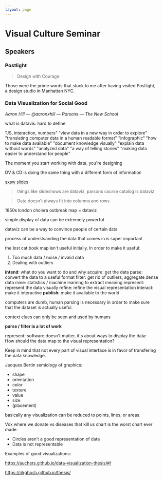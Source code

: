 ```yaml
---
layout: page
---
```


# Visual Culture Seminar

## Speakers

### Postlight

> Design with Courage

Those were the prime words that stuck to me after having visited Postlight, a design studio in Manhattan NYC. 

### Data Visualization for Social Good

_Aaron Hill — @aaronxhill — Parsons — The New School_

what is datavis: hard to define

"JS, interaction, numbers"
"view data in a new way in order to explore"
"translating computer data in a human readable format"
"infographic"
"how to make data available"
"document knowledge visually"
"explain data without words"
"analyzed data"
"a way of telling stories"
"making data easier to understand for people"

The moment you start working with data, you're designing

DV & CD is doing the same thing with a different form of information

[sxsw slides](http://aaronhill.nyc/sxswdataviz.pdf)

> things like slideshows are dataviz, parsons course catalog is dataviz

> Data doesn't always fit into columns and rows

1850s london cholera outbreak map = dataviz

simple display of data can be extremely powerful

dataviz can be a way to convince people of certain data

process of understsanding the data that comes in is super important

the lost cat book map isn't useful initially. In order to make it useful:
1. Too much data / noise / invalid data
2. Dealing with outliers

**intend**: what do you want to do and why
acquire: get the data
parse: convert the data to a useful format
filter: get rid of outliers, aggregate dense data
mine: statistics / machine learinng to extract meaning
represent: represent the data visually
refine: refine the visual representation
interact: make it interactive
**publish**: make it available to the world

computers are dumb, human parsing is necessary in order to make sure that the dataset is actually useful.

context clues can only be seen and used by humans

**parse / filter is a lot of work**

represent: software doesn't matter, it's about ways to display the data:  
How should the data map to the visual representation?

Keep in mind that not every part of visual interface is in favor of transfering the data knowledge.

Jacques Bertin semiology of graphics:
* shape
* orientation
* color
* texture
* value
* size
* (placement)

basically any visualization can be reduced to points, lines, or areas.

Vox where we donate vs diseases that kill us chart is the worst chart ever made: 
* Circles aren't a good representation of data
* Data is not representable

Examples of good visualizations:

https://auchers.github.io/data-visualization-thesis/#/

https://rikghosh.github.io/thesis/


